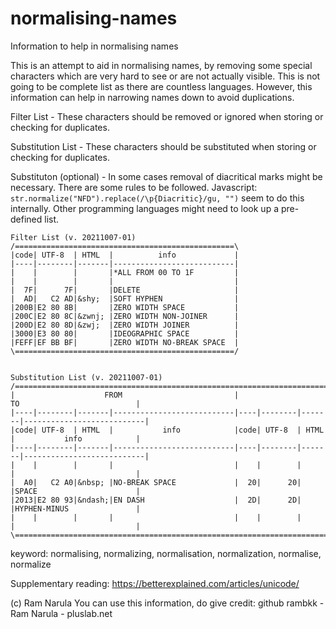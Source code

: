 # normalising-names
Information to help in normalising names


This is an attempt to aid in normalising names, by removing some special characters which are very hard to see or are not actually visible.
This is not going to be complete list as there are countless languages.
However, this information can help in narrowing names down to avoid duplications.

Filter List - These characters should be removed or ignored when storing or checking for duplicates.

Substitution List - These characters should be substituted when storing or checking for duplicates. 

Substituton (optional) - In some cases removal of diacritical marks might be necessary. There are some rules to be followed.
Javascript: 
``` str.normalize("NFD").replace(/\p{Diacritic}/gu, "") ``` seem to do this internally. 
Other programming languages might need to look up a pre-defined list.

```
Filter List (v. 20211007-01)
/=================================================\
|code| UTF-8  | HTML  |          info             |
|----|--------|-------|---------------------------|
|    |        |       |*ALL FROM 00 TO 1F         |
|    |        |       |                           |
|  7F|      7F|       |DELETE                     |
|  AD|   C2 AD|&shy;  |SOFT HYPHEN                |
|200B|E2 80 8B|       |ZERO WIDTH SPACE           |
|200C|E2 80 8C|&zwnj; |ZERO WIDTH NON-JOINER      |
|200D|E2 80 8D|&zwj;  |ZERO WIDTH JOINER          |
|3000|E3 80 80|       |IDEOGRAPHIC SPACE          |
|FEFF|EF BB BF|       |ZERO WIDTH NO-BREAK SPACE  |
\=================================================/


Substitution List (v. 20211007-01)
/===================================================================================================\
|                    FROM                         |                     TO                          |
|----|--------|-------|---------------------------|----|--------|-------|---------------------------|
|code| UTF-8  | HTML  |           info            |code| UTF-8  | HTML  |           info            |
|----|--------|-------|---------------------------|----|--------|-------|---------------------------|
|    |        |       |                           |    |        |       |                           |
|  A0|   C2 A0|&nbsp; |NO-BREAK SPACE             |  20|      20|       |SPACE                      |
|2013|E2 80 93|&ndash;|EN DASH                    |  2D|      2D|       |HYPHEN-MINUS               |
|    |        |       |                           |    |        |       |                           |
\===================================================================================================/

```
keyword: normalising, normalizing, normalisation, normalization, normalise, normalize 

Supplementary reading:
https://betterexplained.com/articles/unicode/

(c) Ram Narula
You can use this information, do give credit: github rambkk - Ram Narula - pluslab.net
